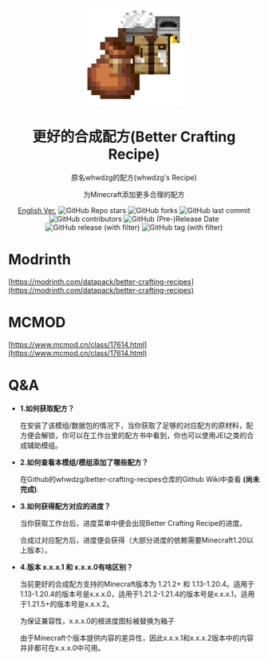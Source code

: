 <div align="center">
    <img align="center" src="https://raw.githubusercontent.com/whwdzg/better-crafting-recipes/main/pack.png" alt="logo" width="200">
    <h1 align="center">更好的合成配方(Better Crafting Recipe)</h1>
    <p align="enter">原名whwdzg的配方(whwdzg's Recipe)</p>
    <p align="enter">为Minecraft添加更多合理的配方</p>
    <a href="https://github.com/whwdzg/better-crafting-recipes/blob/main/README-en.md">English Ver.</a>
    <img alt="GitHub Repo stars" src="https://img.shields.io/github/stars/whwdzg/better-crafting-recipes">
    <img alt="GitHub forks" src="https://img.shields.io/github/forks/whwdzg/better-crafting-recipes">
    <img alt="GitHub last commit" src="https://img.shields.io/github/last-commit/whwdzg/better-crafting-recipes">
    <img alt="GitHub contributors" src="https://img.shields.io/github/contributors/whwdzg/better-crafting-recipes">
    <img alt="GitHub (Pre-)Release Date" src="https://img.shields.io/github/release-date-pre/whwdzg/better-crafting-recipes">
    <img alt="GitHub release (with filter)" src="https://img.shields.io/github/v/release/whwdzg/better-crafting-recipes">
    <img alt="GitHub tag (with filter)" src="https://img.shields.io/github/v/tag/whwdzg/better-crafting-recipes">
    </br>
</div>

# Modrinth

[https://modrinth.com/datapack/better-crafting-recipes](https://modrinth.com/datapack/better-crafting-recipes)

# MCMOD

[https://www.mcmod.cn/class/17614.html](https://www.mcmod.cn/class/17614.html)

# Q&A

- **1.如何获取配方？**

  在安装了该模组/数据包的情况下，当你获取了足够的对应配方的原材料，配方便会解锁，你可以在工作台里的配方书中看到，你也可以使用JEI之类的合成辅助模组。

- **2.如何查看本模组/模组添加了哪些配方？**

  在Github的whwdzg/better-crafting-recipes仓库的Github Wiki中查看
**(尚未完成)**.

- **3.如何获得配方对应的进度？**

  当你获取工作台后，进度菜单中便会出现Better Crafting Recipe的进度。
  
  合成过对应配方后，进度便会获得（大部分进度的依赖需要Minecraft1.20以上版本）。

- **4.版本 x.x.x.1 和 x.x.x.0有啥区别？**

    当前更好的合成配方支持的Minecraft版本为 1.21.2+ 和 1.13-1.20.4。适用于1.13-1.20.4的版本号是x.x.x.0，适用于1.21.2-1.21.4的版本号是x.x.x.1，适用于1.21.5+的版本号是x.x.x.2。
  
    为保证兼容性，x.x.x.0的根进度图标被替换为箱子

    由于Minecraft个版本提供内容的差异性，因此x.x.x.1和x.x.x.2版本中的内容并非都可在x.x.x.0中可用。
